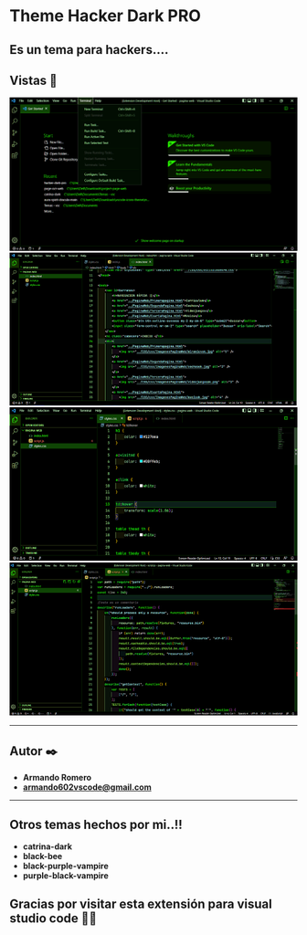 # Theme Hacker Dark PRO
Es un tema para hackers....
------

## Vistas 🚀
![ScreenShot](/images/main.png)
![ScreenShot](/images/html.png)
![ScreenShot](/images/css.png)
![ScreenShot](/images/js.png)

------

## Autor ✒️
* **Armando Romero** 
* **armando602vscode@gmail.com** 

------

## Otros temas hechos por mi..!!
* **catrina-dark**
* **black-bee**
* **black-purple-vampire**
* **purple-black-vampire**

## Gracias por visitar esta extensión para visual studio code 📢🎁